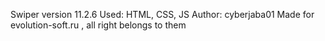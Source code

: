Swiper version 11.2.6
Used: HTML, CSS, JS
Author: cyberjaba01
Made for evolution-soft.ru , all right belongs to them
